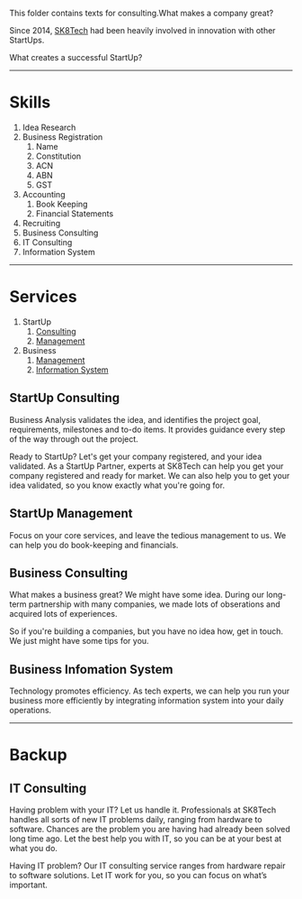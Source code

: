 This folder contains texts for consulting.What makes a company great?

Since 2014, [SK8Tech](https://sk8.tech) had been heavily involved in innovation with other StartUps. 

What creates a successful StartUp?

---

# Skills

1. Idea Research
1. Business Registration
    1. Name
    1. Constitution
    1. ACN
    1. ABN
    1. GST
1. Accounting
    1. Book Keeping
    1. Financial Statements
1. Recruiting
1. Business Consulting
1. IT Consulting
1. Information System 

---

# Services

1. StartUp
    1. [Consulting](#startup-consulting)
    1. [Management](#startup-management)
1. Business
    1. [Management](#business-management)
    1. [Information System](#business-information-system)
    
## StartUp Consulting

Business Analysis validates the idea, and identifies the project goal,  requirements, milestones and to-do items. It provides guidance every step of the way through out the project.

Ready to StartUp? Let's get your company registered, and your idea validated. As a StartUp Partner, experts at SK8Tech can help you get your company registered and ready for market. We can also help you to get your idea validated, so you know exactly what you're going for. 

## StartUp Management

Focus on your core services, and leave the tedious management to us. We can help you do book-keeping and financials. 

## Business Consulting

What makes a business great? We might have some idea. During our long-term partnership with many companies, we made lots of obserations and acquired lots of experiences. 

So if you're building a companies, but you have no idea how, get in touch. We just might have some tips for you.

## Business Infomation System

Technology promotes efficiency. As tech experts, we can help you run your business more efficiently by integrating information system into your daily operations. 

---
# Backup

## IT Consulting

Having problem with your IT? Let us handle it. Professionals at SK8Tech handles all sorts of new IT problems daily, ranging from hardware to software.
Chances are the problem you are having had already been solved long time ago. Let the best help you with IT, so you can be at your best at what you do. 

Having IT problem? Our IT consulting service ranges from hardware repair to software solutions. Let IT work for you, so you can focus on what’s important.





